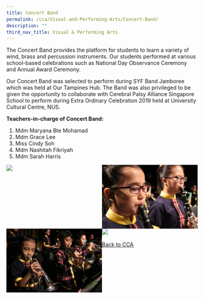 ```yaml
---
title: Concert Band
permalink: /cca/Visual-and-Performing-Arts/Concert-Band/
description: ""
third_nav_title: Visual & Performing Arts
---
```

The Concert Band provides the platform for students to learn a variety of wind, brass and percussion instruments. Our students performed at various school-based celebrations such as National Day Observance Ceremony and Annual Award Ceremony.

  

Our Concert Band was selected to perform during SYF Band Jamboree which was held at Our Tampines Hub. The Band was also privileged to be given the opportunity to collaborate with Cerebral Palsy Alliance Singapore School to perform during Extra Ordinary Celebration 2019 held at University Cultural Centre, NUS.

  

**Teachers-in-charge of Concert Band:**

  

1.  Mdm Maryana Bte Mohamad
2.  Mdm Grace Lee
3.  Miss Cindy Soh
4.  Mdm Nashitah Fikriyah
5.  Mdm Sarah Harris

<img src="/images/IMG_8140.jpeg" 
     style="width:50%;float:left"><img src="/images/IMG_0163.jpeg" 
     style="width:50%;float:left">
<img src="/images/IMG_0168.jpeg" 
     style="width:50%;float:left"><img src="/images/" 
     style="width:50%">
		 
[Back to CCA](/caps-experience/Social-Moral-Emotional/Co-Curricular-Activities-CCA/)